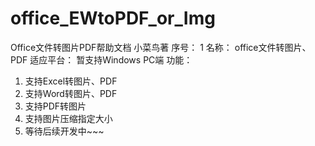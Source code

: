 # office_EWtoPDF_or_Img
Office文件转图片PDF帮助文档
小菜鸟著
序号：
1
名称：
office文件转图片、PDF
适应平台：
暂支持Windows PC端
功能：
1.	支持Excel转图片、PDF
2.	支持Word转图片、PDF
3.	支持PDF转图片
4.	支持图片压缩指定大小
5.	等待后续开发中~~~

 
